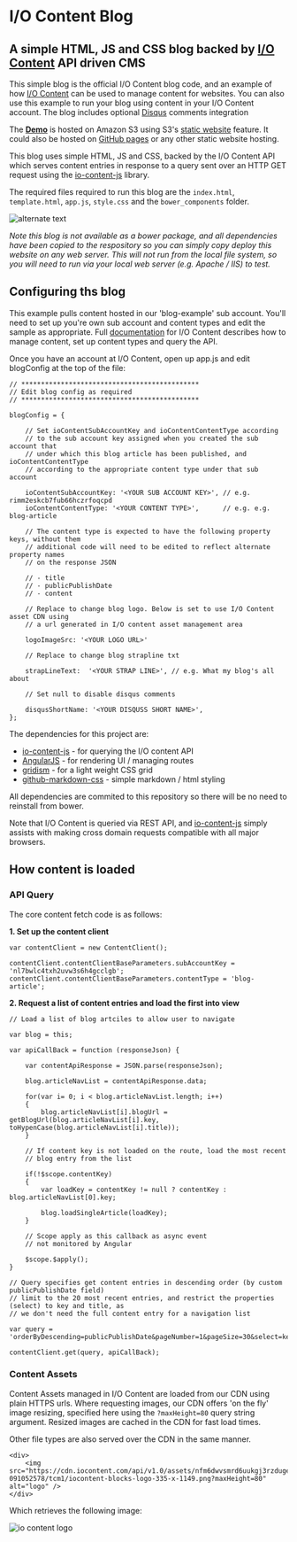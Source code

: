 # I/O Content Blog

## A simple HTML, JS and CSS blog backed by [I/O Content](http://www.icontent.com) API driven CMS

This simple blog is the official I/O Content blog code, and an example of how [I/O Content](http://www.icontent.com) can be used to manage content for websites. You can also use this example to run your blog using content in your I/O Content account. The blog includes optional [Disqus](https://disqus.com/) comments integration


The **[Demo](http://blog.iocontent.com/)** is hosted on Amazon S3 using S3's [static website](http://docs.aws.amazon.com/AmazonS3/latest/dev/website-hosting-custom-domain-walkthrough.html) feature. It could also be hosted on [GitHub pages](https://pages.github.com/) or any other static website hosting.

This blog uses simple HTML, JS and CSS, backed by the I/O Content API which serves content entries in response to a query sent over an HTTP GET request using the [io-content-js](https://github.com/appsoftware/io-content-js) library. 

The required files required to run this blog are the `index.html`, `template.html`, `app.js`, `style.css`  and the `bower_components` folder.

![alternate text](https://cdn.iocontent.com/api/v1.0/assets/rimm2eskcb7fub66hczrfoqcpd/20151118-124147243/bbcj/iocontent-blog-deploy-files.png)

*Note this blog is not available as a bower package, and all dependencies have been copied to the respository so you can simply copy deploy this website on any web server. This will not run from the local file system, so you will need to run via your local web server (e.g. Apache / IIS) to test.*

## Configuring ths blog

This example pulls content hosted in our 'blog-example' sub account. You'll need to set up you're own sub account and content types and edit the sample as appropriate. Full [documentation](https://github.com/appsoftware/io-content-docs)  for I/O Content describes how to manage content, set up content types and query the API.

Once you have an account at I/O Content, open up app.js and edit blogConfig at the top of the file:


	// *********************************************
	// Edit blog config as required
	// *********************************************

	blogConfig = {
		
		// Set ioContentSubAccountKey and ioContentContentType according
		// to the sub account key assigned when you created the sub account that
		// under which this blog article has been published, and ioContentContentType
		// according to the appropriate content type under that sub account 
		
		ioContentSubAccountKey: '<YOUR SUB ACCOUNT KEY>', // e.g. rimm2eskcb7fub66hczrfoqcpd
		ioContentContentType: '<YOUR CONTENT TYPE>',      // e.g. e.g. blog-article
		
		// The content type is expected to have the following property keys, without them
		// additional code will need to be edited to reflect alternate property names
		// on the response JSON
		
		// - title
		// - publicPublishDate
		// - content
	
		// Replace to change blog logo. Below is set to use I/O Content asset CDN using
		// a url generated in I/O content asset management area
		
		logoImageSrc: '<YOUR LOGO URL>'
	
		// Replace to change blog strapline txt
		
		strapLineText:  '<YOUR STRAP LINE>', // e.g. What my blog's all about
		
		// Set null to disable disqus comments
		
		disqusShortName: '<YOUR DISQUSS SHORT NAME>', 
	};



The dependencies for this project are:

- [io-content-js](https://github.com/appsoftware/io-content-js) - for querying the I/O content API
- [AngularJS](https://github.com/angular) - for rendering UI / managing routes
- [gridism](https://github.com/cobyism/gridism) - for a light weight CSS grid
- [github-markdown-css](https://github.com/sindresorhus/github-markdown-css) - simple markdown / html styling

All dependencies are commited to this repository so there will be no need to reinstall from bower.

Note that I/O Content is queried via REST API, and [io-content-js](https://github.com/appsoftware/io-content-js) simply assists with making cross domain requests compatible with all major browsers.

## How content is loaded

### API Query

The core content fetch code is as follows:

**1. Set up the content client**


	var contentClient = new ContentClient();
	
	contentClient.contentClientBaseParameters.subAccountKey = 'nl7bwlc4txh2uvw3s6h4gcclgb';
	contentClient.contentClientBaseParameters.contentType = 'blog-article';


**2. Request a list of content entries and load the first into view**

	// Load a list of blog artciles to allow user to navigate
						
	var blog = this;
	
	var apiCallBack = function (responseJson) {
	
		var contentApiResponse = JSON.parse(responseJson);
	
		blog.articleNavList = contentApiResponse.data;
	
		for(var i= 0; i < blog.articleNavList.length; i++)
		{
			blog.articleNavList[i].blogUrl = getBlogUrl(blog.articleNavList[i].key, toHypenCase(blog.articleNavList[i].title));
		}
		
		// If content key is not loaded on the route, load the most recent
		// blog entry from the list
		
		if(!$scope.contentKey)
		{
			var loadKey = contentKey != null ? contentKey : blog.articleNavList[0].key;
	
			blog.loadSingleArticle(loadKey);
		}
		
		// Scope apply as this callback as async event
		// not monitored by Angular
		
		$scope.$apply();
	}
	
	// Query specifies get content entries in descending order (by custom publicPublishDate field)
	// limit to the 20 most recent entries, and restrict the properties (select) to key and title, as
	// we don't need the full content entry for a navigation list
	
	var query = 'orderByDescending=publicPublishDate&pageNumber=1&pageSize=30&select=key+title';
	
	contentClient.get(query, apiCallBack);

### Content Assets

Content Assets managed in I/O Content are loaded from our CDN using plain HTTPS urls. Where requesting images, our CDN offers 'on the fly' image resizing, specified here using the `?maxHeight=80` query string argument. Resized images are cached in the CDN for fast load times.

Other file types are also served over the CDN in the same manner.


	<div>
		<img src="https://cdn.iocontent.com/api/v1.0/assets/nfm6dwvsmrd6uukgj3rzdugerc/20151113-091052578/tcm1/iocontent-blocks-logo-335-x-1149.png?maxHeight=80" alt="logo" />
	</div>

Which retrieves the following image:

![io content logo](https://cdn.iocontent.com/api/v1.0/assets/nfm6dwvsmrd6uukgj3rzdugerc/20151113-091052578/tcm1/iocontent-blocks-logo-335-x-1149.png?maxHeight=80)
